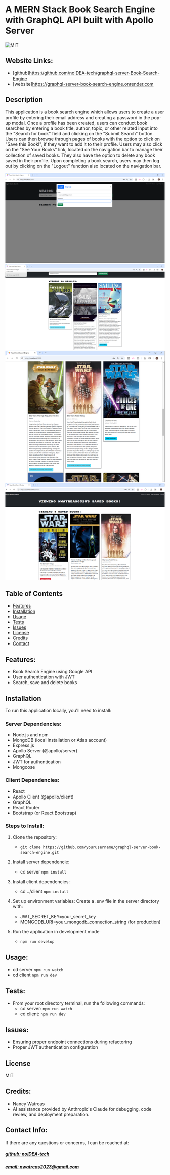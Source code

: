 # A MERN Stack Book Search Engine with GraphQL API built with Apollo Server
![MIT](https://img.shields.io/badge/License-MIT-blue)

## Website Links: 
- [github]https://github.com/noIDEA-tech/graphql-server-Book-Search-Engine
- [website]https://graphql-server-book-search-engine.onrender.com

## Description
This application is a book search engine which allows users to create a user profile by entering their email address and creating a password in the pop-up modal. Once a profile has been created, users can conduct book searches by entering a book title, author, topic, or other related input into the "Search for book" field and clicking on the "Submit Search" botton. Users can then browse through pages of books with the option to click on "Save this Book!", if they want to add it to their profile. Users may also click on the "See Your Books" link, located on the navigation bar to manage their collection of saved books. They also have the option to delete any book saved in their profile. Upon completing a book search, users may then log out by clicking on the "Logout" function also located on the navigation bar. 

![app_image](assets/booksearch-login.png)
![app_image](assets/booksearch-sailing.png)
![app_image](assets/booksearch-savebook.png)
![app_image](assets/booksearch-deletebook.png)

## Table of Contents
- [Features](#features)
- [Installation](#installation)
- [Usage](#usage)
- [Tests](#tests)
- [Issues](#issues)
- [License](#license)
- [Credits](#credits)
- [Contact](#contact)

## Features:
- Book Search Engine using Google API
- User authentication with JWT
- Search, save and delete books

## Installation
To run this application locally, you'll need to install:

### Server Dependencies:
- Node.js and npm
- MongoDB (local installation or Atlas account)
- Express.js
- Apollo Server (@apollo/server)
- GraphQL
- JWT for authentication
- Mongoose

### Client Dependencies:
- React
- Apollo Client (@apollo/client)
- GraphQL
- React Router
- Bootstrap (or React Bootstrap)

### Steps to Install:
1. Clone the repository: 
    - `git clone https://github.com/yourusername/graphql-server-book-search-engine.git`

2. Install server dependencie: 
    - cd server `npm install`

3. Install client dependencies: 
    - cd ../client `npm install` 

4. Set up environment variables: Create a .env file in the server directory with: 
    - JWT_SECRET_KEY=your_secret_key
    - MONGODB_URI=your_mongodb_connection_string (for production)
    
5. Run the application in development mode
    - `npm run develop`

## Usage:
- cd server  `npm run watch` 
- cd client  `npm run dev`



## Tests:
- From your root directory terminal, run the following commands:
    - cd server: `npm run watch` 
    - cd client: `npm run dev`

## Issues:
- Ensuring proper endpoint connections during refactoring
- Proper JWT authentication configuration

## License
MIT

## Credits:
- Nancy Watreas
- AI assistance provided by Anthropic's Claude for debugging, code review, and deployment preparation. 

## Contact Info:
If there are any questions or concerns, I can be reached at:
##### [github: noIDEA-tech](https://github.com/noIDEA-tech)
##### [email: nwatreas2023@gmail.com](mailto:nwatreas2023@gmail.com)
